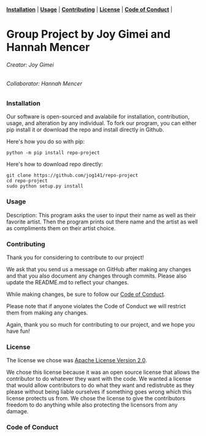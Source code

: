 **[Installation](#installation)** |
**[Usage](#usage)** |
**[Contributing](#contributing)** |
**[License](#license)** |
**[Code of Conduct](#code)** |

# Group Project by Joy Gimei and Hannah Mencer
###### Creator: Joy Gimei
###### Collaborator: Hannah Mencer

### Installation

Our software is open-sourced and avalabile for installation, contribution, usage, and alteration by any individual. To fork our program, you can either pip install it or download the repo and install directly in Github. 

Here's how you do so with pip:
```
python -m pip install repo-project
```

Here's how to download repo directly:
``` 
git clone https://github.com/jog141/repo-project
cd repo-project
sudo python setup.py install  
```
### Usage

Description:
This program asks the user to input their name as well as their favorite artist. Then the program prints out there name and the artist as well as compliments them on their artist choice.

### Contributing

Thank you for considering to contribute to our project! 

We ask that you send us a message on GitHub after making any changes and that you also document any changes through commits. Please also update the README.md to reflect your changes.

While making changes, be sure to follow our [Code of Conduct](https://github.com/jog141/repo-project/blob/master/CODE-OF-CONDUCT.md). 

Please note that if anyone violates the Code of Conduct we will restrict them from making any changes.

Again, thank you so much for contributing to our project, and we hope you have fun!

### License
The license we chose was [Apache License Version 2.0](https://github.com/jog141/repo-project/blob/master/LICENSE.md).

We chose this license because it was an open source license that allows the contributor to do whatever they want with the code. We wanted a license that would allow contributors to do what they want and redistrubte as they please without being liable ourselves if something goes wrong which this license protects us from. We chose the license to give the contributors freedom to do anything while also protecting the licensors from any damage.


### Code of Conduct
